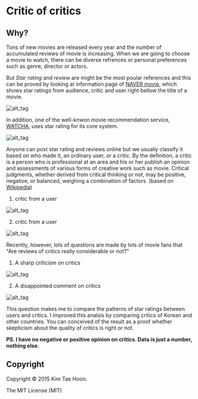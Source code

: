 Critic of critics
=================

Why?
----

Tons of new movies are released every year and the number of accumulated reviews of movie is increasing. When we are going to choose a movie to watch, there can be diverse refrences or personal preferences such as genre, director or actors.
 
But *Star rating* and *review* are might be the most poular references and this can be proved by looking at information page of [NAVER movie](http://movie.naver.com/), which shows star ratings from audience, critic and user right bellow the title of a movie. 

![alt_tag](https://raw.githubusercontent.com/carpedm20/critic-of-critics/master/contents/naver.png)
 
In addition, one of the well-knwon movie recommendation service, [WATCHA](https://watcha.net/), uses star rating for its core system.

<img src="https://raw.githubusercontent.com/carpedm20/critic-of-critics/master/contents/watcha.png" alt="alt_tag" style="max-width:70%;">

Anyone can post star rating and reviews online but we usually classify it based on who made it, an ordinary user, or a critic. By the definition, a critic is a person who is professional at an area and his or her publish an opinion and assessments of various forms of creative work such as movie. Critical judgments, whether derived from critical thinking or not, may be positive, negative, or balanced, weighing a combination of factors. (based on [Wikipedia](http://en.wikipedia.org/wiki/Critic))

1. critic from a user

 ![alt_tag](https://raw.githubusercontent.com/carpedm20/critic-of-critics/master/contents/critic_from_user.png)

2. critic from a user

 ![alt_tag](https://raw.githubusercontent.com/carpedm20/critic-of-critics/master/contents/critic_from_critic.png)

Recently, however, lots of questions are made by lots of movie fans that "Are reviews of critics really considerable or not?"

1. A sharp criticism on critics

 ![alt_tag](https://raw.githubusercontent.com/carpedm20/critic-of-critics/master/contents/question1.png)


2. A disappointed comment on critics

 ![alt_tag](https://raw.githubusercontent.com/carpedm20/critic-of-critics/master/contents/question2.png)


This question makes me to compare the patterns of star ratings between users and critics. I improved this analsis by comparing critics of Korean and other countries. You can conceived of the result as a proof whether skepticism about the quality of critics is right or not.

**PS. I have no negative or positive opinion on critics. Data is just a number, nothing else.**


Copyright
---------

Copyright :copyright: 2015 Kim Tae Hoon.

The MIT License (MIT)
